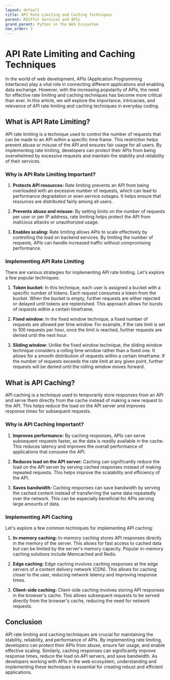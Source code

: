 ```yaml
---
layout: default
title: API Rate Limiting and Caching Techniques
parent: RESTful Services and APIs
grand_parent: Python in the Web Ecosystem
nav_order: 3
---
```

# API Rate Limiting and Caching Techniques

In the world of web development, APIs (Application Programming Interfaces) play a vital role in connecting different applications and enabling data exchange. However, with the increasing popularity of APIs, the need for effective rate limiting and caching techniques has become more critical than ever. In this article, we will explore the importance, intricacies, and relevance of API rate limiting and caching techniques in everyday coding.

## What is API Rate Limiting?

API rate limiting is a technique used to control the number of requests that can be made to an API within a specific time frame. This restriction helps prevent abuse or misuse of the API and ensures fair usage for all users. By implementing rate limiting, developers can protect their APIs from being overwhelmed by excessive requests and maintain the stability and reliability of their services.

### Why is API Rate Limiting Important?

1. **Protects API resources:** Rate limiting prevents an API from being overloaded with an excessive number of requests, which can lead to performance degradation or even service outages. It helps ensure that resources are distributed fairly among all users.

2. **Prevents abuse and misuse:** By setting limits on the number of requests per user or per IP address, rate limiting helps protect the API from malicious attacks or unauthorized usage.

3. **Enables scaling:** Rate limiting allows APIs to scale effectively by controlling the load on backend services. By limiting the number of requests, APIs can handle increased traffic without compromising performance.

### Implementing API Rate Limiting

There are various strategies for implementing API rate limiting. Let's explore a few popular techniques:

1. **Token bucket:** In this technique, each user is assigned a bucket with a specific number of tokens. Each request consumes a token from the bucket. When the bucket is empty, further requests are either rejected or delayed until tokens are replenished. This approach allows for bursts of requests within a certain timeframe.

2. **Fixed window:** In the fixed window technique, a fixed number of requests are allowed per time window. For example, if the rate limit is set to 100 requests per hour, once the limit is reached, further requests are denied until the next hour.

3. **Sliding window:** Unlike the fixed window technique, the sliding window technique considers a rolling time window rather than a fixed one. It allows for a smooth distribution of requests within a certain timeframe. If the number of requests exceeds the rate limit at any given point, further requests will be denied until the rolling window moves forward.

## What is API Caching?

API caching is a technique used to temporarily store responses from an API and serve them directly from the cache instead of making a new request to the API. This helps reduce the load on the API server and improves response times for subsequent requests.

### Why is API Caching Important?

1. **Improves performance:** By caching responses, APIs can serve subsequent requests faster, as the data is readily available in the cache. This reduces latency and improves the overall performance of applications that consume the API.

2. **Reduces load on the API server:** Caching can significantly reduce the load on the API server by serving cached responses instead of making repeated requests. This helps improve the scalability and efficiency of the API.

3. **Saves bandwidth:** Caching responses can save bandwidth by serving the cached content instead of transferring the same data repeatedly over the network. This can be especially beneficial for APIs serving large amounts of data.

### Implementing API Caching

Let's explore a few common techniques for implementing API caching:

1. **In-memory caching:** In-memory caching stores API responses directly in the memory of the server. This allows for fast access to cached data but can be limited by the server's memory capacity. Popular in-memory caching solutions include Memcached and Redis.

2. **Edge caching:** Edge caching involves caching responses at the edge servers of a content delivery network (CDN). This allows for caching closer to the user, reducing network latency and improving response times.

3. **Client-side caching:** Client-side caching involves storing API responses in the browser's cache. This allows subsequent requests to be served directly from the browser's cache, reducing the need for network requests.

## Conclusion

API rate limiting and caching techniques are crucial for maintaining the stability, reliability, and performance of APIs. By implementing rate limiting, developers can protect their APIs from abuse, ensure fair usage, and enable effective scaling. Similarly, caching responses can significantly improve response times, reduce the load on API servers, and save bandwidth. As developers working with APIs in the web ecosystem, understanding and implementing these techniques is essential for creating robust and efficient applications.